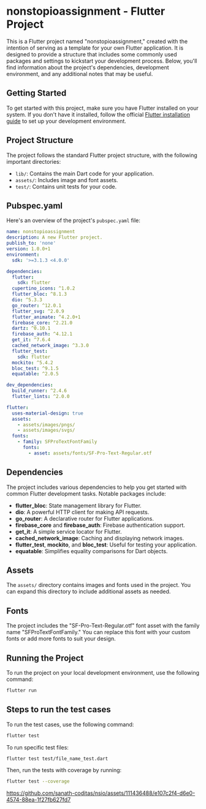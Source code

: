 # nonstopioassignment - Flutter Project

This is a Flutter project named "nonstopioassignment," created with the intention of serving as a template for your own Flutter application. It is designed to provide a structure that includes some commonly used packages and settings to kickstart your development process. Below, you'll find information about the project's dependencies, development environment, and any additional notes that may be useful.

## Getting Started

To get started with this project, make sure you have Flutter installed on your system. If you don't have it installed, follow the official [Flutter installation guide](https://flutter.dev/docs/get-started/install) to set up your development environment.

## Project Structure

The project follows the standard Flutter project structure, with the following important directories:

- `lib/`: Contains the main Dart code for your application.
- `assets/`: Includes image and font assets.
- `test/`: Contains unit tests for your code.

## Pubspec.yaml

Here's an overview of the project's `pubspec.yaml` file:

```yaml
name: nonstopioassignment
description: A new Flutter project.
publish_to: 'none'
version: 1.0.0+1
environment:
  sdk: '>=3.1.3 <4.0.0'

dependencies:
  flutter:
    sdk: flutter
  cupertino_icons: ^1.0.2
  flutter_bloc: ^8.1.3
  dio: ^5.3.3
  go_router: ^12.0.1
  flutter_svg: ^2.0.9
  flutter_animate: ^4.2.0+1
  firebase_core: ^2.21.0
  dartz: ^0.10.1
  firebase_auth: ^4.12.1
  get_it: ^7.6.4
  cached_network_image: ^3.3.0
  flutter_test:
    sdk: flutter
  mockito: ^5.4.2
  bloc_test: ^9.1.5
  equatable: ^2.0.5

dev_dependencies:
  build_runner: ^2.4.6
  flutter_lints: ^2.0.0

flutter:
  uses-material-design: true
  assets:
    - assets/images/pngs/
    - assets/images/svgs/
  fonts:
    - family: SFProTextFontFamily
      fonts:
        - asset: assets/fonts/SF-Pro-Text-Regular.otf
```

## Dependencies

The project includes various dependencies to help you get started with common Flutter development tasks. Notable packages include:

- **flutter_bloc**: State management library for Flutter.
- **dio**: A powerful HTTP client for making API requests.
- **go_router**: A declarative router for Flutter applications.
- **firebase_core** and **firebase_auth**: Firebase authentication support.
- **get_it**: A simple service locator for Flutter.
- **cached_network_image**: Caching and displaying network images.
- **flutter_test**, **mockito**, and **bloc_test**: Useful for testing your application.
- **equatable**: Simplifies equality comparisons for Dart objects.

## Assets

The `assets/` directory contains images and fonts used in the project. You can expand this directory to include additional assets as needed.

## Fonts

The project includes the "SF-Pro-Text-Regular.otf" font asset with the family name "SFProTextFontFamily." You can replace this font with your custom fonts or add more fonts to suit your design.

## Running the Project

To run the project on your local development environment, use the following command:

```bash
flutter run
```

## Steps to run the test cases

To run the test cases, use the following command:

```bash
flutter test
```

To run specific test files:

```bash
flutter test test/file_name_test.dart
```

Then, run the tests with coverage by running:

```bash
flutter test --coverage
```

https://github.com/sanath-coditas/nsio/assets/111436488/e107c2f4-d6e0-4574-88ea-1f27fb627fd7


